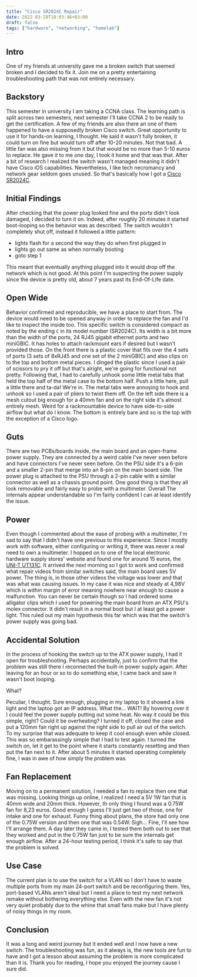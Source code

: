 ```yaml
---
title: "Cisco SR2024C Repair"
date: 2022-03-28T18:03:46+03:00
draft: false
tags: ["hardware", "networking", "homelab"]
---
```


## Intro
One of my friends at university gave me a broken switch that seemed broken and I decided to fix it.
Join me on a pretty entertaining troubleshooting path that was not entirely necessary.

## Backstory
This semester in university I am taking a CCNA class.
The learning path is split across two semesters, next semester I'll take CCNA 2 to be ready to get the certification.
A few of my friends are also there an one of them happened to have a supposedly broken Cisco switch.
Great opportunity to use it for hands-on learning, I thought.
He said it wasn't fully broken, it could turn on fine but would turn off after 10-20 minutes.
Not that bad. A little fan was also missing from it but that would be no more than 5-10 euros to replace.
He gave it to me one day, I took it home and that was that.
After a bit of research I realized the switch wasn't managed meaning it didn't have Cisco iOS capabilities.
Nevertheless, I like tech necromancy and network gear seldom goes unused.
So that's basically how I got a [Cisco SR2024C](https://www.cisco.com/c/en/us/obsolete/switches/cisco-sr2024c-compact-24-port-10-100-1000-gigabit-switch.html).

## Initial Findings
After checking that the power plug looked fine and the ports didn't look damaged, I decided to turn it on.
Indeed, after roughly 20 minutes it started boot-looping so the behavior was as described.
The switch wouldn't completely shut off, instead it followed a little pattern:
- lights flash for a second the way they do when first plugged in
- lights go out same as when normally booting
- goto step 1

This meant that eventually anything plugged into it would drop off the network which is not good.
At this point I'm suspecting the power supply since the device is pretty old, about 7 years past its End-Of-Life date.

## Open Wide
Behavior confirmed and reproducible, we have a place to start from.
The device would need to be opened anyway in order to replace the fan and I'd like to inspect the inside too.
This specific switch is considered compact as noted by the ending `C` in its model number (SR2024C).
Its width is a bit more than the width of the ports, 24 RJ45 gigabit ethernet ports and two miniGBIC.
It has holes to attach rackmount ears if desired but I wasn't provided those.
On the front there is a plastic cover that fits over the 4 sets of ports (3 sets of 8xRJ45 and one set of the 2 miniGBIC) and also clips on to the top and bottom metal pieces.
I dinged the plastic since I used a pair of scissors to pry it off but that's alright, we're going for functional not pretty.
Following that, I had to carefully unhook some little metal tabs that held the top half of the metal case to the bottom half.
Push a little here, pull a little there and ta-da! We're in.
The metal tabs were annoying to hook and unhook so I used a pair of pliers to twist them off.
On the left side there is a mesh cutout big enough for a 40mm fan and on the right side it's almost entirely mesh.
Weird for a rackmountable device to have side-to-side airflow but what do I know.
The bottom is entirely bare and so is the top with the exception of a Cisco logo.

## Guts
There are two PCBs/boards inside, the main board and an open-frame power supply.
They are connected by a weird cable I've never seen before and have connectors I've never seen before.
On the PSU side it's a 6-pin and a smaller 2-pin that merge into an 8-pin on the main board side.
The power plug is attached to the PSU through a 2-pin cable with a similar connector as well as a chassis ground point.
One good thing is that they all look removable and fairly easy to probe with a multimeter.
Overall The internals appear understandable so I'm fairly confident I can at least identify the issue.

## Power
Even though I commented about the ease of probing with a multimeter, I'm sad to say that I didn't have one previous to this experience.
Since I mostly work with software, either configuring or writing it, there was never a real need to own a multimeter.
I hopped on to one of the local electronic hardware supply stores' website and found one for around 15 euros, the [UNI-T UT131C](https://www.uni-trend.com/meters/html/product/General_Meters/DigitalMultimeters/UT131_Series/UT131C.html).
It arrived the next morning so I got to work and confirmed what repair videos from similar switches said, the main board uses 5V power.
The thing is, in those other videos the voltage was lower and that was what was causing issues.
In my case it was nice and steady at 4,98V which is within margin of error meaning nowhere near enough to cause a malfunction.
You can never be certain though so I had ordered some alligator clips which I used for powering the main board from an ATX PSU's molex connector.
It didn't result in a normal boot but I at least got a power light.
This ruled out my main hypothesis this far which was that the switch's power supply was going bad.

## Accidental Solution
In the process of hooking the switch up to the ATX power supply, I had it open for troubleshooting.
Perhaps accidentally, just to confirm that the problem was still there I reconnected the built-in power supply again.
After leaving for an hour or so to do something else, I came back and saw it wasn't boot looping.

What?

Peculiar, I thought. Sure enough, plugging in my laptop to it showed a link light and the laptop got an IP address.
What the... WAIT! By hovering over it I could feel the power supply putting out some heat.
No way it could be this simple, right? Could it be overheating?
I turned it off, closed the case and put a 120mm fan right up against the right side to pull air out of the switch.
To my surprise that was adequate to keep it cool enough even while closed.
This was so embarassingly simple that I had to test again.
I turned the switch on, let it get to the point where it starts constantly resetting and then put the fan next to it.
After about 5 minutes it started operating completely fine, I was in awe of how simply the problem was.

## Fan Replacement
Moving on to a permanent solution, I needed a fan to replace then one that was missing.
Looking things up online, I realized I need a 5V 1W fan that is 40mm wide and 20mm thick.
However, th only thing I found was a 0.75W fan for 8,23 euros.
Good enough I guess I'll just get two of those, one for intake and one for exhaust.
Funny thing about plans, the store had only one of the 0.75W version and then one that was 0.54W.
Sigh... Fine, I'll see how I'll arrange them.
A day later they came in, I tested them both out to see that they worked and put in the 0.75W fan just to be sure the internals get enough airflow.
After a 24-hour testing period, I think it's safe to say that the problem is solved.

## Use Case
The current plan is to use the switch for a VLAN so I don't have to waste multiple ports from my main 24-port switch and be reconfiguring them.
Yes, port-based VLANs aren't ideal but I need a place to test my next network remake without bothering everything else.
Even with the new fan it's not very quiet probably due to the whine that small fans make but I have plenty of noisy things in my room.

## Conclusion
It was a long and weird journey but it ended well and I now have a new switch.
The troubleshooting was fun, as it always is, the new tools are fun to have and I got a lesson about assuming the problem is more complicated than it is.
Thank you for reading, I hope you enjoyed the journey cause I sure did.
